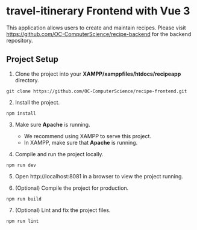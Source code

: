 # travel-itinerary Frontend with Vue 3

This application allows users to create and maintain recipes. Please visit https://github.com/OC-ComputerScience/recipe-backend for the backend repository.

## Project Setup

1. Clone the project into your **XAMPP/xamppfiles/htdocs/recipeapp** directory.

```
git clone https://github.com/OC-ComputerScience/recipe-frontend.git
```

2. Install the project.

```
npm install
```

3. Make sure **Apache** is running.

   - We recommend using XAMPP to serve this project.
   - In XAMPP, make sure that **Apache** is running.

4. Compile and run the project locally.

```
npm run dev
```

5. Open http://localhost:8081 in a browser to view the project running.

6. (Optional) Compile the project for production.

```
npm run build
```

7. (Optional) Lint and fix the project files.

```
npm run lint
```
